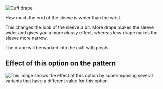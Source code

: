 ![Cuff drape](cuffdrape.svg)

How much the end of the sleeve is wider than the wrist.

<Note>

This changes the look of the sleeve a bit.
More drape makes the sleeve wider and gives you a more _blousy_ effect, whereas less drape makes the sleeve more narrow.

The drape will be worked into the cuff with pleats.

</Note>

## Effect of this option on the pattern

![This image shows the effect of this option by superimposing several variants that have a different value for this option](simon_cuffdrape_sample.svg "Effect of this option on the pattern")
